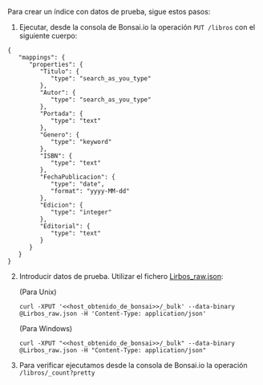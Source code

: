 Para crear un índice con datos de prueba, sigue estos pasos:

1) Ejecutar, desde la consola de Bonsai.io la operación ``PUT /libros`` con el siguiente cuerpo:
```
{
   "mappings": {
      "properties": {
         "Titulo": {
            "type": "search_as_you_type"
         },
         "Autor": {
            "type": "search_as_you_type"
         },
         "Portada": {
            "type": "text"
         },
         "Genero": {
            "type": "keyword"
         },
         "ISBN": {
            "type": "text"
         },
         "FechaPublicacion": {
            "type": "date",
            "format": "yyyy-MM-dd"
         },
         "Edicion": {
            "type": "integer"
         },
         "Editorial": {
            "type": "text"
         }
      }
   }
}
```
2) Introducir datos de prueba. Utilizar el fichero [Lirbos_raw.json](./Lirbos_raw.json):

   (Para Unix)
    ```
    curl -XPUT '<<host_obtenido_de_bonsai>>/_bulk' --data-binary @Lirbos_raw.json -H 'Content-Type: application/json'
    ```

   (Para Windows)
    ```
    curl -XPUT "<<host_obtenido_de_bonsai>>/_bulk" --data-binary @Lirbos_raw.json -H "Content-Type: application/json"
    ```
   
3) Para verificar ejecutamos desde la consola de Bonsai.io la operación ``/libros/_count?pretty``